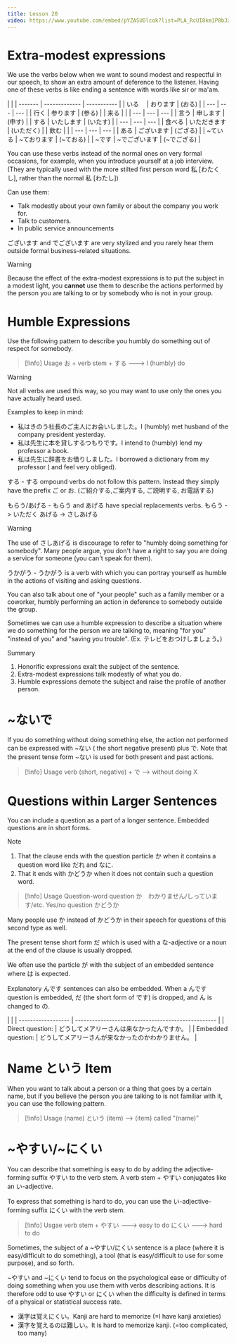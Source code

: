 ```yaml
---
title: Lesson 20
video: https://www.youtube.com/embed/pYZASUOlcok?list=PLA_RcUI8km1P8bJzp3_TMMv1jhL3BcKQk
---
```


# Extra-modest expressions

We use the verbs below when we want to sound modest and respectful in our speech, to show an extra amount of deference to the listener. Having one of these verbs is like ending a sentence with words like sir or ma'am.

|         |
| ------- | ------------- | ----------- |
| いる　  | おります      | (おる)      |
| ---     | ---           | ---         |
| 行く    | 参ります      | (参る)      |
| 来る    |               |
| ---     | ---           | ---         |
| 言う    | 申します      | (申す)      |
| する    | いたします    | (いたす)    |
| ---     | ---           | ---         |
| 食べる  | いただきます  | (いただく)  |
| 飲む    |               |
| ---     | ---           | ---         |
| ある    | ございます    | (ござる)    |
| ~ている | ~ております   | (~ておる)   |
| ~です   | ~でございます | (~でござる) |

You can use these verbs instead of the normal ones on very formal occasions, for example, when you introduce yourself at a job interview. (They are typically used with the more stilted first person word 私 [わたくし], rather than the normal 私 [わたし])

Can use them:

- Talk modestly about your own family or about the company you work for.
- Talk to customers.
- In public service announcements

ございます and でございます are very stylized and you rarely hear them outside formal business-related situations.

> [!warning]
> Because the effect of the extra-modest expressions is to put the subject in a modest light, you **cannot** use them to describe the actions performed by the person you are talking to or by somebody who is not in your group.

# Humble Expressions

Use the following pattern to describe you humbly do something out of respect for somebody.

> [!info] Usage
> お + verb stem + する ---> I (humbly) do

> [!warning]
> Not all verbs are used this way, so you may want to use only the ones you have actually heard used.

Examples to keep in mind:

- 私はきのう社長のご主人にお会いしました。I (humbly) met husband of the company president yesterday.
- 私は先生に本を貸しするつもりです。I intend to (humbly) lend my professor a book.
- 私は先生に辞書をお借りしました。I borrowed a dictionary from my professor ( and feel very obliged).

する - する ompound verbs do not follow this pattern. Instead they simply have the prefix ご or お. (ご紹介する,ご案内する, ご説明する, お電話する)

もらう/あげる - もらう and あげる have special replacements verbs.
もらう -> いただく
あげる -> さしあげる

> [!warning]
> The use of さしあげる is discourage to refer to "humbly doing something for somebody". Many people argue, you don't have a right to say you are doing a service for someone (you can't speak for them).

うかがう - うかがう is a verb with which you can portray yourself as humble in the actions of visiting and asking questions.

You can also talk about one of "your people" such as a family member or a coworker, humbly performing an action in deference to somebody outside the group.

Sometimes we can use a humble expression to describe a situation where we do something for the person we are talking to, meaning "for you" "instead of you" and "saving you trouble". (Ex. テレビをおつけしましょう。)

Summary

1. Honorific expressions exalt the subject of the sentence.
2. Extra-modest expressions talk modestly of what you do.
3. Humble expressions demote the subject and raise the profile of another person.

# ~ないで

If you do something without doing something else, the action not performed can be expressed with ~ない ( the short negative present) plus で. Note that the present tense form ~ない is used for both present and past actions.

> [!info] Usage
> verb (short, negative) + で --> without doing X

# Questions within Larger Sentences

You can include a question as a part of a longer sentence. Embedded questions are in short forms.

> [!note]
>
> 1. That the clause ends with the question particle か when it contains a question word like だれ and なに.
> 2. That it ends with かどうか when it does not contain such a question word.

> [!info] Usage
> Question-word question か　わかりません/しっています/etc.
> Yes/no question かどうか

Many people use か instead of かどうか in their speech for questions of this second type as well.

The present tense short form だ which is used with a な-adjective or a noun at the end of the clause is usually dropped.

We often use the particle が with the subject of an embedded sentence where は is expected.

Explanatory んです sentences can also be embedded. When a んです question is embedded, だ (the short form of です) is dropped, and ん is changed to の.

|                    |
| ------------------ | -------------------------------------------------- |
| Direct question:   | どうしてメアリーさんは来なかったんですか。         |
| Embedded question: | どうしてメアリーさんが来なかったのかわかりません。 |

# Name という Item

When you want to talk about a person or a thing that goes by a certain name, but if you believe the person you are talking to is not familiar with it, you can use the following pattern.

> [!info] Usage
> (name) という (item) --> (item) called "(name)"

# ~やすい/~にくい

You can describe that something is easy to do by adding the adjective-forming suffix やすい to the verb stem. A verb stem + やすい conjugates like an い-adjective.

To express that something is hard to do, you can use the い-adjective-forming suffix にくい with the verb stem.

> [!info] Usgae
> verb stem + やすい ---> easy to do
> にくい ---> hard to do

Sometimes, the subject of a ~やすい/にくい sentence is a place (where it is easy/difficult to do something), a tool (that is easy/difficult to use for some purpose), and so forth.

~やすい and ~にくい tend to focus on the psychological ease or difficulty of doing something when you use them with verbs describing actions. It is therefore odd to use やすい or にくい when the difficulty is defined in terms of a physical or statistical success rate.

- 漢字は覚えにくい。Kanji are hard to memorize (=I have kanji anxieties)
- 漢字を覚えるのは難しい。It is hard to memorize kanji. (=too complicated, too many)
